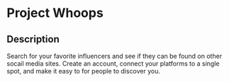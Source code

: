# Project Whoops
## Description
Search for your favorite influencers and see if they can be found on other socail media sites. Create an account, connect your platforms to a single spot, and make it easy to for people to discover you.
